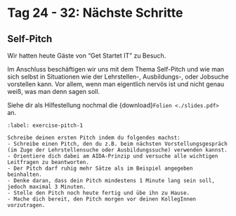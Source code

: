 # Tag 24 - 32: Nächste Schritte

## Self-Pitch

Wir hatten heute Gäste von “Get Startet IT” zu Besuch.

Im Anschluss beschäftigen wir uns mit dem Thema Self-Pitch und wie man sich selbst in Situationen wie der Lehrstellen-, Ausbildungs-, oder Jobsuche vorstellen kann. Vor allem, wenn man eigentlich nervös ist und nicht genau weiß, was man denn sagen soll.

Siehe dir als Hilfestellung nochmal die {download}`Folien <./slides.pdf>` an.

```{exercise} Dein erster Pitch
:label: exercise-pitch-1

Schreibe deinen ersten Pitch indem du folgendes machst:
- Schreibe einen Pitch, den du z.B. beim nächsten Vorstellungsgespräch (im Zuge der Lehrstellensuche oder Ausbildungssuche) verwenden kannst.
- Orientiere dich dabei am AIDA-Prinzip und versuche alle wichtigen Leitfragen zu beantworten.
- Der Pitch darf ruhig mehr Sätze als im Beispiel angegeben beinhalten. 
- Denke daran, dass dein Pitch mindestens 1 Minute lang sein soll, jedoch maximal 3 Minuten.
- Stelle den Pitch noch heute fertig und übe ihn zu Hause.
- Mache dich bereit, den Pitch morgen vor deinen KollegInnen vorzutragen.
```


